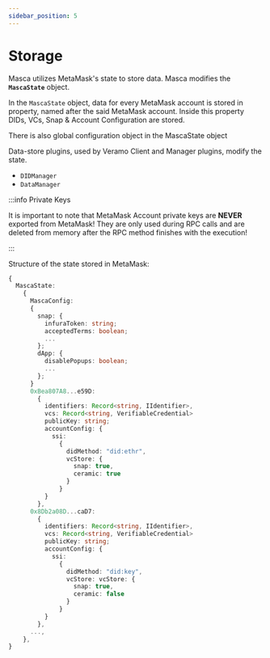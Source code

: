 ```yaml
---
sidebar_position: 5
---
```


# Storage

Masca utilizes MetaMask's state to store data. Masca modifies the **`MascaState`** object.

In the `MascaState` object, data for every MetaMask account is stored in property, named after the said MetaMask account. Inside this property DIDs, VCs, Snap & Account Configuration are stored.

There is also global configuration object in the MascaState object

Data-store plugins, used by Veramo Client and Manager plugins, modify the state.

- `DIDManager`
- `DataManager`

:::info Private Keys

It is important to note that MetaMask Account private keys are **NEVER** exported from MetaMask! They are only used during RPC calls and are deleted from memory after the RPC method finishes with the execution!

:::

Structure of the state stored in MetaMask:

```typescript
{
  MascaState:
    {
      MascaConfig:
      {
        snap: {
          infuraToken: string;
          acceptedTerms: boolean;
          ...
        };
        dApp: {
          disablePopups: boolean;
          ...
        };
      }
      0xBea807A8...e59D:
        {
          identifiers: Record<string, IIdentifier>,
          vcs: Record<string, VerifiableCredential>
          publicKey: string;
          accountConfig: {
            ssi:
              {
                didMethod: "did:ethr",
                vcStore: {
                  snap: true,
                  ceramic: true
                }
              }
          }
        },
      0x8Db2a08D...caD7:
        {
          identifiers: Record<string, IIdentifier>,
          vcs: Record<string, VerifiableCredential>
          publicKey: string;
          accountConfig: {
            ssi:
              {
                didMethod: "did:key",
                vcStore: vcStore: {
                  snap: true,
                  ceramic: false
                }
              }
          }
        },
      ...,
    },
}
```
